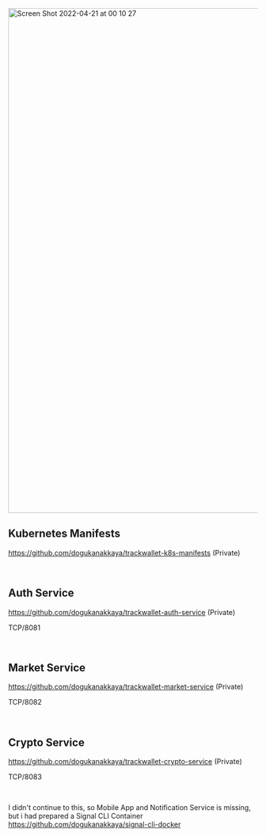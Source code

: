 <img width="1019" alt="Screen Shot 2022-04-21 at 00 10 27" src="https://user-images.githubusercontent.com/51231605/164323720-8c7103d2-8c79-4094-8eda-8503ba0adec3.png">


## Kubernetes Manifests
https://github.com/dogukanakkaya/trackwallet-k8s-manifests (Private)

<br>

## Auth Service
https://github.com/dogukanakkaya/trackwallet-auth-service (Private)

TCP/8081

<br>

## Market Service
https://github.com/dogukanakkaya/trackwallet-market-service (Private)

TCP/8082

<br>

## Crypto Service
https://github.com/dogukanakkaya/trackwallet-crypto-service (Private)

TCP/8083

<br>

I didn't continue to this, so Mobile App and Notification Service is missing, but i had prepared a Signal CLI Container https://github.com/dogukanakkaya/signal-cli-docker

